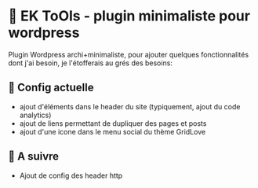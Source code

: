 # :notebook: EK ToOls - plugin minimaliste pour wordpress

Plugin Wordpress archi+minimaliste, pour ajouter quelques fonctionnalités dont j'ai besoin, je l'étofferais au grés des besoins:

## :gift: Config actuelle
* ajout d'éléments dans le header du site (typiquement, ajout du code analytics)
* ajout de liens permettant de dupliquer des pages et posts
* ajout d'une icone dans le menu social du thème GridLove


## :gift: A suivre
* Ajout de config des header http

